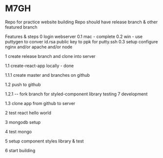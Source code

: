 # M7GH

Repo for practice website building
Repo should have
release branch & other featured branch

Features & steps
0 login webserver
0.1 mac - complete
0.2 win - use puttygen to conver id.rsa public key to ppk for putty.ssh
0.3 setup configure nginx and/or apache and/or node

1 create release branch and clone into server

1.1 create-react-app locally - done

1.1.1 create master and branches on github

1.2 push to github 

1.2.1 -- fork branch for styled-component library testing 7 development

1.3 clone app from github to server


2 test react hello world

3 mongodb setup

4 test mongo 

5 setup component styles library & test

6 start building
